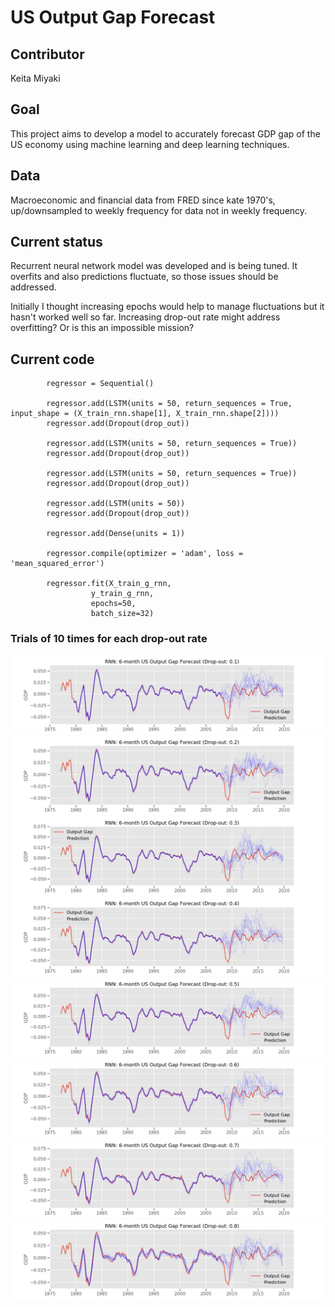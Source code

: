# US Output Gap Forecast

## Contributor
Keita Miyaki

## Goal
This project aims to develop a model to accurately forecast GDP gap of the US economy using machine learning and deep learning techniques.

## Data
Macroeconomic and financial data from FRED since kate 1970's, up/downsampled to weekly frequency for data not in weekly frequency.

## Current status
Recurrent neural network model was developed and is being tuned. It overfits and also predictions fluctuate, so those issues should be addressed.

Initially I thought increasing epochs would help to manage fluctuations but it hasn't worked well so far. Increasing drop-out rate might address overfitting? Or is this an impossible mission?

## Current code

```
        regressor = Sequential()

        regressor.add(LSTM(units = 50, return_sequences = True, input_shape = (X_train_rnn.shape[1], X_train_rnn.shape[2])))
        regressor.add(Dropout(drop_out))

        regressor.add(LSTM(units = 50, return_sequences = True))
        regressor.add(Dropout(drop_out))

        regressor.add(LSTM(units = 50, return_sequences = True))
        regressor.add(Dropout(drop_out))

        regressor.add(LSTM(units = 50))
        regressor.add(Dropout(drop_out))

        regressor.add(Dense(units = 1))

        regressor.compile(optimizer = 'adam', loss = 'mean_squared_error')

        regressor.fit(X_train_g_rnn, 
                  y_train_g_rnn, 
                  epochs=50, 
                  batch_size=32)
```

### Trials of 10 times for each drop-out rate
![RNN_DO_0.1](images/6m_gap_rnn_dropout_0.1.png "DO_0.1")
![RNN_DO_0.2](images/6m_gap_rnn_dropout_0.2.png "DO_0.2")
![RNN_DO_0.3](images/6m_gap_rnn_dropout_0.3.png "DO_0.3")
![RNN_DO_0.4](images/6m_gap_rnn_dropout_0.4.png "DO_0.4")
![RNN_DO_0.5](images/6m_gap_rnn_dropout_0.5.png "DO_0.5")
![RNN_DO_0.6](images/6m_gap_rnn_dropout_0.6.png "DO_0.6")
![RNN_DO_0.7](images/6m_gap_rnn_dropout_0.7.png "DO_0.7")
![RNN_DO_0.8](images/6m_gap_rnn_dropout_0.8.png "DO_0.8")

